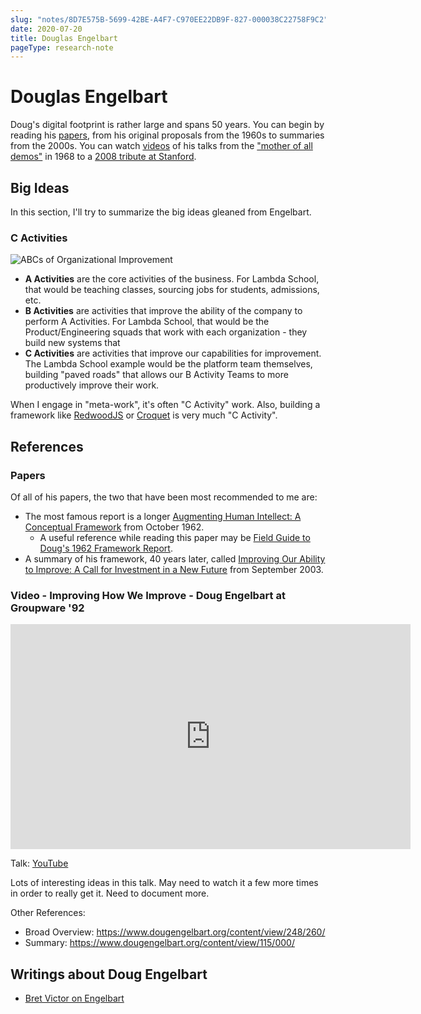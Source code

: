 ```yaml
---
slug: "notes/8D7E575B-5699-42BE-A4F7-C970EE22DB9F-827-000038C22758F9C2"
date: 2020-07-20
title: Douglas Engelbart
pageType: research-note
---
```

# Douglas Engelbart
Doug's digital footprint is rather large and spans 50 years. You can begin by reading his [papers](https://www.dougengelbart.org/content/view/164/126/), from his original proposals from the 1960s to summaries from the 2000s. You can watch [videos](https://archive.org/details/dougengelbartarchives?&sort=-downloads&page=2) of his talks from the ["mother of all demos"](http://www.dougengelbart.org/firsts/dougs-1968-demo.html) in 1968 to a [2008 tribute at Stanford](https://archive.org/details/StanfordNews2008TributeEngelbart).

## Big Ideas
In this section, I'll try to summarize the big ideas gleaned from Engelbart.

### C Activities
![ABCs of Organizational Improvement](http://dougengelbart.org/images/pubs/papers/augment-132803/132803_01.jpg)

- **A Activities** are the core activities of the business. For Lambda School, that would be teaching classes, sourcing jobs for students, admissions, etc.
- **B Activities** are activities that improve the ability of the company to perform A Activities. For Lambda School, that would be the Product/Engineering squads that work with each organization - they build new systems that 
- **C Activities** are activities that improve our capabilities for improvement. The Lambda School example would be the platform team themselves, building "paved roads" that allows our B Activity Teams to more productively improve their work.

When I engage in "meta-work", it's often "C Activity" work. Also, building a framework like [RedwoodJS](https://redwoodjs.com) or [Croquet](https://croquet.io) is very much "C Activity".

## References
### Papers
Of all of his papers, the two that have been most recommended to me are:

- The most famous report is a longer [Augmenting Human Intellect: A Conceptual Framework](http://worrydream.com/refs/Engelbart%20-%20Augmenting%20Human%20Intellect.pdf) from October 1962.
	- A useful reference while reading this paper may be [Field Guide to Doug's 1962 Framework Report](https://www.dougengelbart.org/content/view/380).
- A summary of his framework, 40 years later, called [Improving Our Ability to Improve: A Call for Investment in a New Future](http://worrydream.com/refs/Engelbart%20-%20Improving%20Our%20Ability%20to%20Improve.pdf) from September 2003.

### Video - Improving How We Improve - Doug Engelbart at Groupware '92

<iframe id="ytplayer" type="text/html" width="640" height="360"
  src="https://www.youtube.com/embed/sQzznHqFrYg?autoplay=1&origin=https://jessmart.in"
  frameborder="0"></iframe>

Talk: [YouTube](https://www.youtube.com/watch?v=sQzznHqFrYg)

Lots of interesting ideas in this talk. May need to watch it a few more times in order to really get it. Need to document more.

Other References:
- Broad Overview: https://www.dougengelbart.org/content/view/248/260/
- Summary: https://www.dougengelbart.org/content/view/115/000/

## Writings about Doug Engelbart
- [Bret Victor on Engelbart](http://worrydream.com/#!/Engelbart)

